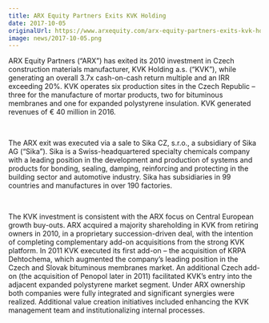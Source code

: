 ```yaml
---
title: ARX Equity Partners Exits KVK Holding
date: 2017-10-05
originalUrl: https://www.arxequity.com/arx-equity-partners-exits-kvk-holding/
image: news/2017-10-05.png
---
```


ARX Equity Partners (“ARX”) has exited its 2010 investment in Czech construction materials manufacturer, KVK Holding a.s. (“KVK”), while generating an overall 3.7x cash-on-cash return multiple and an IRR exceeding 20%. KVK operates six production sites in the Czech Republic – three for the manufacture of mortar products, two for bituminous membranes and one for expanded polystyrene insulation. KVK generated revenues of € 40 million in 2016.

 

The ARX exit was executed via a sale to Sika CZ, s.r.o., a subsidiary of Sika AG (“Sika”). Sika is a Swiss-headquartered specialty chemicals company with a leading position in the development and production of systems and products for bonding, sealing, damping, reinforcing and protecting in the building sector and automotive industry. Sika has subsidiaries in 99 countries and manufactures in over 190 factories.

 

The KVK investment is consistent with the ARX focus on Central European growth buy-outs. ARX acquired a majority shareholding in KVK from retiring owners in 2010, in a proprietary succession-driven deal, with the intention of completing complementary add-on acquisitions from the strong KVK platform. In 2011 KVK executed its first add-on – the acquisition of KRPA Dehtochema, which augmented the company’s leading position in the Czech and Slovak bituminous membranes market. An additional Czech add-on (the acquisition of Penopol later in 2011) facilitated KVK’s entry into the adjacent expanded polystyrene market segment. Under ARX ownership both companies were fully integrated and significant synergies were realized. Additional value creation initiatives included enhancing the KVK management team and institutionalizing internal processes.
